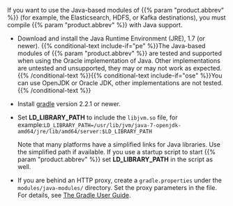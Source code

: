 ---
---
<!-- DISCLAIMER: This file is based on the syslog-ng Open Source Edition documentation https://github.com/balabit/syslog-ng-ose-guides/commit/2f4a52ee61d1ea9ad27cb4f3168b95408fddfdf2 and is used under the terms of The syslog-ng Open Source Edition Documentation License. The file has been modified by Axoflow. -->
If you want to use the Java-based modules of {{% param "product.abbrev" %}} (for example, the Elasticsearch, HDFS, or Kafka destinations), you must compile {{% param "product.abbrev" %}} with Java support.

  - Download and install the Java Runtime Environment (JRE), 1.7 (or newer). {{% conditional-text include-if="pe" %}}The Java-based modules of {{% param "product.abbrev" %}} are tested and supported when using the Oracle implementation of Java. Other implementations are untested and unsupported, they may or may not work as expected.{{% /conditional-text %}}{{% conditional-text include-if="ose" %}}You can use OpenJDK or Oracle JDK, other implementations are not tested.{{% /conditional-text %}}

  - Install [gradle](https://gradle.org/install) version 2.2.1 or newer.

  - Set **LD_LIBRARY_PATH** to include the `libjvm.so` file, for example:`LD_LIBRARY_PATH=/usr/lib/jvm/java-7-openjdk-amd64/jre/lib/amd64/server:$LD_LIBRARY_PATH`
    
    Note that many platforms have a simplified links for Java libraries. Use the simplified path if available. If you use a startup script to start {{% param "product.abbrev" %}} set **LD_LIBRARY_PATH** in the script as well.

  - If you are behind an HTTP proxy, create a `gradle.properties` under the `modules/java-modules/` directory. Set the proxy parameters in the file. For details, see [The Gradle User Guide](https://docs.gradle.org/current/userguide/build_environment.html#sec:gradle_properties_and_system_properties).
